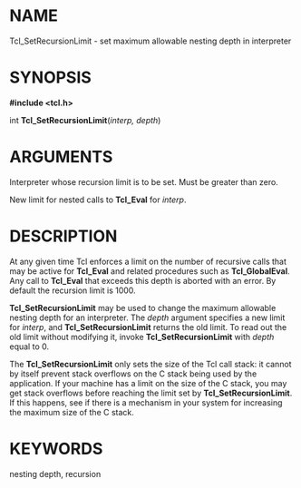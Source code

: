 # NAME

Tcl_SetRecursionLimit - set maximum allowable nesting depth in
interpreter

# SYNOPSIS

**#include \<tcl.h\>**

int **Tcl_SetRecursionLimit**(*interp, depth*)

# ARGUMENTS

Interpreter whose recursion limit is to be set. Must be greater than
zero.

New limit for nested calls to **Tcl_Eval** for *interp*.

# DESCRIPTION

At any given time Tcl enforces a limit on the number of recursive calls
that may be active for **Tcl_Eval** and related procedures such as
**Tcl_GlobalEval**. Any call to **Tcl_Eval** that exceeds this depth is
aborted with an error. By default the recursion limit is 1000.

**Tcl_SetRecursionLimit** may be used to change the maximum allowable
nesting depth for an interpreter. The *depth* argument specifies a new
limit for *interp*, and **Tcl_SetRecursionLimit** returns the old limit.
To read out the old limit without modifying it, invoke
**Tcl_SetRecursionLimit** with *depth* equal to 0.

The **Tcl_SetRecursionLimit** only sets the size of the Tcl call stack:
it cannot by itself prevent stack overflows on the C stack being used by
the application. If your machine has a limit on the size of the C stack,
you may get stack overflows before reaching the limit set by
**Tcl_SetRecursionLimit**. If this happens, see if there is a mechanism
in your system for increasing the maximum size of the C stack.

# KEYWORDS

nesting depth, recursion
